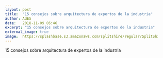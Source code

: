 ```yaml
---
layout: post
title:  "15 consejos sobre arquitectura de expertos de la industria"
author: AdES
date:   2018-11-09 06:46
excerpt: "15 consejos sobre arquitectura de expertos de la industria"
external_image: true
image:  https://splashbase.s3.amazonaws.com/splitshire/regular/SplitShire_IMG_7374-384x253.jpg
---
```

15 consejos sobre arquitectura de expertos de la industria